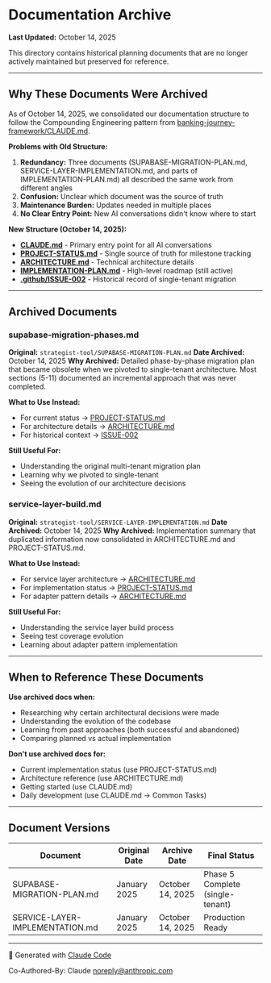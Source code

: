 # Documentation Archive

**Last Updated:** October 14, 2025

This directory contains historical planning documents that are no longer actively maintained but preserved for reference.

---

## Why These Documents Were Archived

As of October 14, 2025, we consolidated our documentation structure to follow the Compounding Engineering pattern from [banking-journey-framework/CLAUDE.md](../../../banking-journey-framework/CLAUDE.md).

**Problems with Old Structure:**
1. **Redundancy:** Three documents (SUPABASE-MIGRATION-PLAN.md, SERVICE-LAYER-IMPLEMENTATION.md, and parts of IMPLEMENTATION-PLAN.md) all described the same work from different angles
2. **Confusion:** Unclear which document was the source of truth
3. **Maintenance Burden:** Updates needed in multiple places
4. **No Clear Entry Point:** New AI conversations didn't know where to start

**New Structure (October 14, 2025):**
- **[CLAUDE.md](../../CLAUDE.md)** - Primary entry point for all AI conversations
- **[PROJECT-STATUS.md](../../PROJECT-STATUS.md)** - Single source of truth for milestone tracking
- **[ARCHITECTURE.md](../../ARCHITECTURE.md)** - Technical architecture details
- **[IMPLEMENTATION-PLAN.md](../../../IMPLEMENTATION-PLAN.md)** - High-level roadmap (still active)
- **[.github/ISSUE-002](../../../.github/ISSUE-002-supabase-single-tenant-complete.md)** - Historical record of single-tenant migration

---

## Archived Documents

### supabase-migration-phases.md
**Original:** `strategist-tool/SUPABASE-MIGRATION-PLAN.md`
**Date Archived:** October 14, 2025
**Why Archived:** Detailed phase-by-phase migration plan that became obsolete when we pivoted to single-tenant architecture. Most sections (5-11) documented an incremental approach that was never completed.

**What to Use Instead:**
- For current status → [PROJECT-STATUS.md](../../PROJECT-STATUS.md)
- For architecture details → [ARCHITECTURE.md](../../ARCHITECTURE.md)
- For historical context → [ISSUE-002](../../../.github/ISSUE-002-supabase-single-tenant-complete.md)

**Still Useful For:**
- Understanding the original multi-tenant migration plan
- Learning why we pivoted to single-tenant
- Seeing the evolution of our architecture decisions

### service-layer-build.md
**Original:** `strategist-tool/SERVICE-LAYER-IMPLEMENTATION.md`
**Date Archived:** October 14, 2025
**Why Archived:** Implementation summary that duplicated information now consolidated in ARCHITECTURE.md and PROJECT-STATUS.md.

**What to Use Instead:**
- For service layer architecture → [ARCHITECTURE.md](../../ARCHITECTURE.md#service-layer-design)
- For implementation status → [PROJECT-STATUS.md](../../PROJECT-STATUS.md)
- For adapter pattern details → [ARCHITECTURE.md](../../ARCHITECTURE.md#adapter-pattern-architecture)

**Still Useful For:**
- Understanding the service layer build process
- Seeing test coverage evolution
- Learning about adapter pattern implementation

---

## When to Reference These Documents

**Use archived docs when:**
- Researching why certain architectural decisions were made
- Understanding the evolution of the codebase
- Learning from past approaches (both successful and abandoned)
- Comparing planned vs actual implementation

**Don't use archived docs for:**
- Current implementation status (use PROJECT-STATUS.md)
- Architecture reference (use ARCHITECTURE.md)
- Getting started (use CLAUDE.md)
- Daily development (use CLAUDE.md → Common Tasks)

---

## Document Versions

| Document | Original Date | Archive Date | Final Status |
|----------|--------------|--------------|--------------|
| SUPABASE-MIGRATION-PLAN.md | January 2025 | October 14, 2025 | Phase 5 Complete (single-tenant) |
| SERVICE-LAYER-IMPLEMENTATION.md | January 2025 | October 14, 2025 | Production Ready |

---

🤖 Generated with [Claude Code](https://claude.com/claude-code)

Co-Authored-By: Claude <noreply@anthropic.com>
